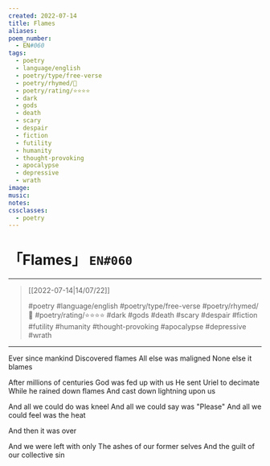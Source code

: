 ```yaml
---
created: 2022-07-14
title: Flames
aliases:
poem_number:
  - EN#060
tags:
  - poetry
  - language/english
  - poetry/type/free-verse
  - poetry/rhymed/🔴
  - poetry/rating/⭐⭐⭐⭐
  - dark
  - gods
  - death
  - scary
  - despair
  - fiction
  - futility
  - humanity
  - thought-provoking
  - apocalypse
  - depressive
  - wrath
image:
music:
notes:
cssclasses:
  - poetry
---
```

# 「Flames」 `EN#060`

---

> [[2022-07-14|14/07/22]]
> 
> #poetry 
> #language/english 
> #poetry/type/free-verse 
> #poetry/rhymed/🔴 
> #poetry/rating/⭐⭐⭐⭐ 
> #dark #gods #death #scary #despair #fiction #futility #humanity #thought-provoking #apocalypse #depressive #wrath 

---

Ever since mankind
Discovered flames
All else was maligned
None else it blames

After millions of centuries
God was fed up with us
He sent Uriel to decimate
While he rained down flames
And cast down lightning upon us

And all we could do was kneel
And all we could say was "Please"
And all we could feel was the heat

And then it was over

And we were left with only
The ashes of our former selves
And the guilt of our collective sin